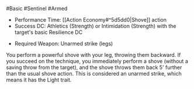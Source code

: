 #Basic #Sentinel #Armed
 
- Performance Time: [[Action Economy#^5d5dd0|Shove]] action
- Success DC: Athletics (Strength) or Intimidation (Strength) with the target's basic Resilience DC
* Required Weapon: Unarmed strike (legs)

You perform a powerful shove with your leg, throwing them backward. If you succeed on the technique, you immediately perform a shove (without a saving throw from the target), and the shove throws them back 5' further than the usual shove action. This is considered an unarmed strike, which means it has the Light trait.